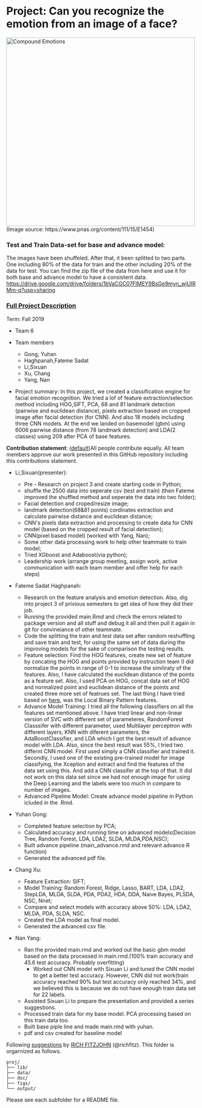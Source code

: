 # Project: Can you recognize the emotion from an image of a face? 
<img src="figs/CE.jpg" alt="Compound Emotions" width="500"/>
(Image source: https://www.pnas.org/content/111/15/E1454)

### Test and Train Data-set for base and advance model:
The images have been shuffeled. After that, it been splitted to two parts. One including 80% of the data for train and the other including 20% of the data for test. You can find the zip file of the data from here and use it for both base and advance model to have a consistent data. 
https://drive.google.com/drive/folders/1bVaCGC07FlMEY9BsGe9myn_wjUIRMm-q?usp=sharing

### [Full Project Description](doc/project3_desc.md)

Term: Fall 2019

+ Team 6
+ Team members
	+ Gong, Yuhan
	+ Haghpanah,Fateme Sadat
	+ Li,Sixuan
	+ Xu, Chang
	+ Yang, Nan

+ Project summary: In this project, we created a classification engine for facial emotion recognition. We tried a lof of feature extraction/selection method including HOG,SIFT, PCA, 68 and 81 landmark detection (pairwise and euclidean distance), pixels extraction based on cropped image after facial detection (for CNN). And also 18 models including three CNN models. At the end we landed on basemodel (gbm) using 6006 pairwise distance (from 78 landmark detection) and LDA(2 classes) using 209 after PCA of base features.  


	
**Contribution statement**: ([default](doc/a_note_on_contributions.md))All people contribute equally. All team members approve our work presented in this GitHub repository including this contributions statement. 



+ Li,Sixuan(presenter): 
	- Pre - Research on project 3 and create starting code in Python;
	- shuffle the 2500 data into seperate csv (test and train) (then Fateme improved the shuffled method and seperate the data into two folder);
	- Facial detection and croped/resize image; 
	- landmark detection(68&81 points) cordinates extraction and calculate pairwise distance and euclidean distance; 
	- CNN's pixels data extraction and processing to create data for CNN model (based on the cropped result of facial detection);
	- CNN(pixel based model) (worked with Yang, Nan);
	- Some other data processing work to help other teammate to train model;
	- Tried XGboost and Adaboost(via python);
	- Leadership work (arrange group meeting, assign work, active communication with each team member and offer help for each steps)

	
	    
+ Fateme Sadat Haghpanah: 
	- Research on the feature analysis and emotion detection. Also, dig into project 3 of privious semesters to get idea of how they did their job.
	- Running the provided main.Rmd and check the errors related to package version and all stuff and debug it all and then pull it again in git for convineiance of other teammate. 
	- Code the splitting the train and test data set after random reshuffling and save train and test, for using the same set of data during the improving models for the sake of comparison the testing results.
	- Feature selection: Find the HOG features, create new set of feature by concating the HOG and points provided by instruction team (I did normalize the points in range of 0-1 to increase the similiraty of the features. Also, I have calculated the euclidean distance of the points as a feature set. Also, I used PCA on HOG, concat data set of HOG and normalized point and euclidean distance of the points and created three more set of featrues set. The last thing I have tried based on [here](https://www.researchgate.net/post/Which_is_the_best_algorithm_for_facial_features_Extraction), was the Local Binary Pattern features.
	- Advance Model Training: I tried all the following classifiers on all the features set mentioned above. I have tried linear and non-linear version of SVC with different set of parameteres, RandomForest Classsifer with different parameter, used Multilayer perceptron with different layers, KNN with diferent parameters, the AdaBoostClassifier, and LDA which I got the best result of advance model with LDA. Also, since the best result was 55%, I tried two differnt CNN model. First used simply a CNN classifier and trained it. Secondly, I used one of the existing pre-trained model for image classifying, the Xception and extract and find the features of the data set using this. And add a CNN classifer at the top of that. It did not work on this data set since we had not enough image for using the Deep Learning and the labels were too much in compare to number of images.
	- Advanced Pipeline Model: Create advance model pipeline in Python icluded in the .Rmd. 



+ Yuhan Gong: 
	- Completed feature selection by PCA; 
	- Calculated accuracy and running time on advanced models(Decision Tree, Random Forest, LDA, LDA2, SLDA, MLDA,PDA,NSC); 
	- Built advance pipeline (main_advance.rmd and relevant advance R function)
	- Generated the advanced pdf file.


+ Chang Xu: 
	- Feature Extraction: SIFT; 
	- Model Training: Random Forest, Ridge, Lasso, BART, LDA, LDA2, StepLDA, MLDA, SLDA, PDA, PDA2, HDA, DDA, Naive Bayes, PLSDA, NSC, Nnet; 
	- Compare and select models with accuracy above 50%: LDA, LDA2, MLDA, PDA, SLDA, NSC.
	- Created the LDA model as final model.
	- Generated the advanced csv file.
	

+ Nan Yang: 
	- Ran the provided main.rmd and worked out the basic gbm model based on the data processed in main.rmd.(100% train accuracy and 45.6 test accuracy. Probably overfitting) 
       - Worked out CNN model with Sixuan Li and tuned the CNN model to get a better test accuracy. However, CNN did not work(train accuracy reached 90% but test accuracy only reached 34%, and we believed this is because we do not have enough train data set for 22 labels.
	- Assisted Sixuan Li to prepare the presentation and provided a series suggestions.
	- Processed train data for my base model. PCA processing based on this train data too.
	- Built base piple line and made main.rmd with yuhan.
	- pdf and csv created for baseline model
	    
Following [suggestions](http://nicercode.github.io/blog/2013-04-05-projects/) by [RICH FITZJOHN](http://nicercode.github.io/about/#Team) (@richfitz). This folder is orgarnized as follows.

```
proj/
├── lib/
├── data/
├── doc/
├── figs/
└── output/
```

Please see each subfolder for a README file.

